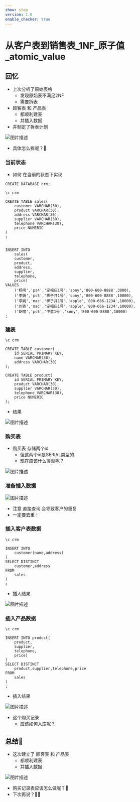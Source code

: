 ```yaml
---
show: step
version: 1.0
enable_checker: true
---
```


#   从客户表到销售表_1NF_原子值_atomic_value 
 

##  回忆

- 上次分析了原始表格
	- 发现原始表不满足2NF
	- 需要拆表
- 顾客表 和 产品表 
	- 都顺利建表
	- 并插入数据
- 并制定了拆表计划

![图片描述](https://doc.shiyanlou.com/courses/uid1190679-20231006-1696590063924)
 
- 具体怎么拆呢？🤔

### 当前状态

- 如何 在当前的状态下实现

```
CREATE DATABASE crm;

\c crm

CREATE TABLE sales(
	customer VARCHAR(30),
	product VARCHAR(30),
	address VARCHAR(30),
	supplier VARCHAR(30),
	telephone VARCHAR(30),
	price NUMERIC
)
;


INSERT INTO 
	sales(
	customer,
	product,
	address,
	supplier,
	telephone,
	price)
VALUES
	('杨明','ps4','定福庄1号','sony','800-600-8888',3000),
	('李婉','ps5','梆子井1号','sony','800-600-8888',10000),
	('李婉','mac','梆子井1号','apple','800-666-1234',10000),
	('刘青','mac','定福庄1号','apple','800-666-1234',10000),
	('胡喵','ps5','中蓝1号','sony','800-600-8888',10000)
;
```

### 建表

```
\c crm

CREATE TABLE customer(
	id SERIAL PRIMARY KEY,
	name VARCHAR(30),
	address VARCHAR(30)
);

CREATE TABLE product(
	id SERIAL PRIMARY KEY,
	product VARCHAR(30),
	supplier VARCHAR(30),
	telephone VARCHAR(30),
	price NUMERIC
);
```

- 结果

![图片描述](https://doc.shiyanlou.com/courses/uid1190679-20230903-1693709080561)

### 购买表 

- 购买表 存储两个id
	- 但这两个id是SERIAL类型的
	- 现在应该什么类型呢？

![图片描述](https://doc.shiyanlou.com/courses/uid1190679-20230903-1693709159574)

### 准备插入数据

![图片描述](https://doc.shiyanlou.com/courses/uid1190679-20230903-1693709535977)

- 注意 直接查询 会导致客户的重复
- 一定要去重！

### 插入客户表数据

```
\c crm

INSERT INTO
	customer(name,address)
(
SELECT DISTINCT 
	customer,address
FROM
	sales
)
;
```

- 插入结果

![图片描述](https://doc.shiyanlou.com/courses/uid1190679-20230903-1693709747294)

### 插入产品数据

```
\c crm

INSERT INTO product(
	product,
	supplier,
	telephone,
	price)
(
SELECT DISTINCT 
	product,supplier,telephone,price
FROM
	sales
)
;
```

- 插入结果

![图片描述](https://doc.shiyanlou.com/courses/uid1190679-20230903-1693710152569)

- 这个购买记录
	- 应该如何入库呢？

##  总结🤔

- 这次建立了 顾客表 和 产品表 
	- 都顺利建表
	- 并插入数据

![图片描述](https://doc.shiyanlou.com/courses/uid1190679-20230903-1693710653862)

- 购买记录表应该怎么做呢？🤔
- 下次再说？👋🏻
